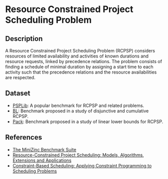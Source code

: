 # Resource Constrained Project Scheduling Problem

## Description
A Resource Constrained Project Scheduling Problem (RCPSP) considers resources of limited availability and activities of known durations and resource requests, linked by precedence relations. The problem consists of finding a schedule of minimal duration by assigning a start time to each activity such that the precedence
relations and the resource availabilities are respected.

## Dataset
- [PSPLib](<https://doi.org/10.1016/S0377-2217(96)00170-1>): A popular benchmark for RCPSP and related problems.
- [BL](http://doi.org/10.1023/A:1009822502231): Benchmark proposed in a study of disjunctive and cumulative RCPSP.
- [Pack](<https://doi.org/10.1016/S0377-2217(02)00763-4>): Benchmark proposed in a study of linear lower bounds for RCPSP.


## References
- [The MiniZinc Benchmark Suite](https://github.com/MiniZinc/minizinc-benchmarks)
- [Resource-Constrained Project Scheduling: Models, Algorithms, Extensions and Applications](https://doi.org/10.1002/9780470611227)
- [Constraint-Based Scheduling: Applying Constraint Programming to Scheduling Problems](https://doi.org/10.1007/978-1-4615-1479-4)


